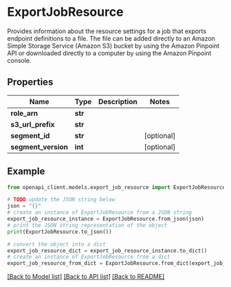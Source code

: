 # ExportJobResource

Provides information about the resource settings for a job that exports endpoint definitions to a file. The file can be added directly to an Amazon Simple Storage Service (Amazon S3) bucket by using the Amazon Pinpoint API or downloaded directly to a computer by using the Amazon Pinpoint console.

## Properties

Name | Type | Description | Notes
------------ | ------------- | ------------- | -------------
**role_arn** | **str** |  | 
**s3_url_prefix** | **str** |  | 
**segment_id** | **str** |  | [optional] 
**segment_version** | **int** |  | [optional] 

## Example

```python
from openapi_client.models.export_job_resource import ExportJobResource

# TODO update the JSON string below
json = "{}"
# create an instance of ExportJobResource from a JSON string
export_job_resource_instance = ExportJobResource.from_json(json)
# print the JSON string representation of the object
print(ExportJobResource.to_json())

# convert the object into a dict
export_job_resource_dict = export_job_resource_instance.to_dict()
# create an instance of ExportJobResource from a dict
export_job_resource_from_dict = ExportJobResource.from_dict(export_job_resource_dict)
```
[[Back to Model list]](../README.md#documentation-for-models) [[Back to API list]](../README.md#documentation-for-api-endpoints) [[Back to README]](../README.md)


